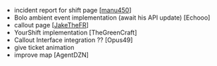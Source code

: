 - incident report for shift page [[manu450](https://discord.com/channels/724616964944953354/1158786778845683712/1167976496565080065)]
- Bolo ambient event implementation (await his API update) [Echooo]
- callout page [[JakeTheFR](https://discord.com/channels/724616964944953354/1158786778845683712/1172242700343455764)]
- YourShift implementation [TheGreenCraft]
- Callout Interface integration ?? [Opus49]
- give ticket animation
- improve map [AgentDZN]
